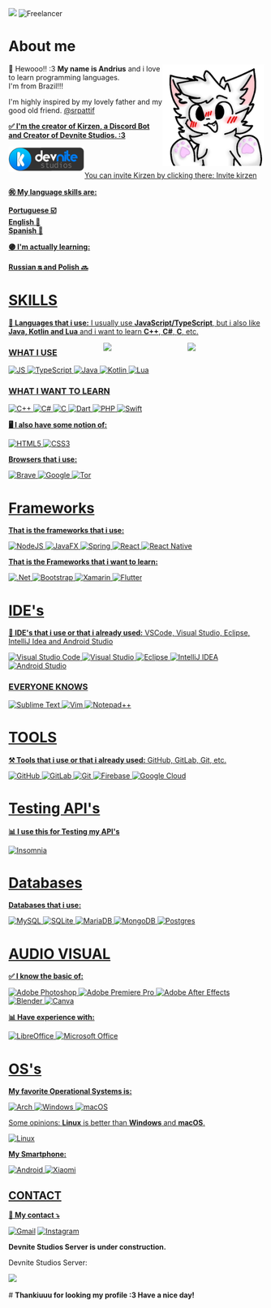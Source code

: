 ![](https://komarev.com/ghpvc/?username=faylenk&style=for-the-badge)
![Freelancer](https://img.shields.io/badge/Freelancer-29B2FE?style=for-the-badge&logo=Freelancer&logoColor=white)

# About me

<p align="right">
  <img src="images/bks.png" min-width="100px" max-width="250px" width="200px" align="right">
</p>

<p align="left"> 
  🥰 Hewooo!! :3 <strong>My name is Andrius</strong> and i love to learn programming languages.<br> I'm from Brazil!!! 
</p>

<p align="left"> 
  I'm highly inspired by my lovely father and my good old friend.
  <a href="https://github.com/srpattif" title="@srpattif">
  @srpattif
</p>

<p align="left">
  <strong>✅ I'm the creator of Kirzen, a Discord Bot and Creator of Devnite Studios. :3</strong>
</p>

<img src="images/KirzenDevnite Studios.png" min-width="400px" max-width="150px" width="150px" align="left" title="DevniteStudios"> <br><br>

<p align="left">
  You can invite Kirzen by clicking there:
  <a href="https://discord.com/oauth2/authorize?client_id=1042686365223096330&permissions=8&integration_type=0&scope=bot" title="invite_kirzen">
  Invite kirzen
</p>

<p align="left">
  <strong>㊗️ My language skills are:<br> <br> Portuguese ☑️ <br> English 🚩<br> Spanish 🚩<br></strong>
</p>

<p align="left">
  <strong>🟣 I'm actually learning: <br> <br> Russian 🔛 and Polish 🔜</strong>
</p>

# SKILLS

<p align="left">
  <strong>📖 Languages that i use:</strong> I usually use <strong>JavaScript/TypeScript</strong>, but i also like <strong>Java, Kotlin and Lua</strong> and i want to learn <strong>C++</strong>, <strong>C#</strong>, <strong>C</strong>, etc.
</p>

<div>
    <img width="30%" align="right" src="https://github-readme-stats.vercel.app/api?username=faylenk&show_icons=true&theme=dark&hide_border=true" />
    <img width="33%" align="right" src="https://github-readme-stats.vercel.app/api/top-langs/?username=faylenk&theme=dark&layout=compact&hide_border=true" />
</div>

### WHAT I USE

![JS](https://img.shields.io/badge/JavaScript-323330?style=for-the-badge&logo=javascript&logoColor=F7DF1E)
![TypeScript](https://img.shields.io/badge/typescript-%23007ACC.svg?style=for-the-badge&logo=typescript&logoColor=white)
![Java](https://img.shields.io/badge/Java-ED8B00?style=for-the-badge&logo=java&logoColor=white)
![Kotlin](https://img.shields.io/badge/kotlin-%237F52FF.svg?style=for-the-badge&logo=kotlin&logoColor=white)
![Lua](https://img.shields.io/badge/lua-%232C2D72.svg?style=for-the-badge&logo=lua&logoColor=white)

### WHAT I WANT TO LEARN

![C++](https://img.shields.io/badge/c++-%2300599C.svg?style=for-the-badge&logo=c%2B%2B&logoColor=white)
![C#](https://img.shields.io/badge/c%23-%23239120.svg?style=for-the-badge&logo=csharp&logoColor=white)
![C](https://img.shields.io/badge/c-%2300599C.svg?style=for-the-badge&logo=c&logoColor=white)
![Dart](https://img.shields.io/badge/dart-%230175C2.svg?style=for-the-badge&logo=dart&logoColor=white)
![PHP](https://img.shields.io/badge/php-%23777BB4.svg?style=for-the-badge&logo=php&logoColor=white)
![Swift](https://img.shields.io/badge/swift-F54A2A?style=for-the-badge&logo=swift&logoColor=white)

<p align="left">
  <strong>🖥️ I also have some notion of:</strong>
</p>

![HTML5](https://img.shields.io/badge/html5-%23E34F26.svg?style=for-the-badge&logo=html5&logoColor=white)
![CSS3](https://img.shields.io/badge/css3-%231572B6.svg?style=for-the-badge&logo=css3&logoColor=white)

<p>
  <strong>Browsers that i use:</strong>
</p>

![Brave](https://img.shields.io/badge/Brave-FB542B?style=for-the-badge&logo=Brave&logoColor=white)
![Google](https://img.shields.io/badge/google-4285F4?style=for-the-badge&logo=google&logoColor=white)
![Tor](https://img.shields.io/badge/Tor-7D4698?style=for-the-badge&logo=Tor-Browser&logoColor=white)

# Frameworks

<p align="left">
  <strong>That is the frameworks that i use:</strong>
</p>

![NodeJS](https://img.shields.io/badge/node.js-6DA55F?style=for-the-badge&logo=node.js&logoColor=white)
![JavaFX](https://img.shields.io/badge/javafx-%23FF0000.svg?style=for-the-badge&logo=javafx&logoColor=white)
![Spring](https://img.shields.io/badge/spring-%236DB33F.svg?style=for-the-badge&logo=spring&logoColor=white)
![React](https://img.shields.io/badge/react-%2320232a.svg?style=for-the-badge&logo=react&logoColor=%2361DAFB)
![React Native](https://img.shields.io/badge/react_native-%2320232a.svg?style=for-the-badge&logo=react&logoColor=%2361DAFB)


<p aling="left">
  <strong>That is the Frameworks that i want to learn:</strong>
</p>

![.Net](https://img.shields.io/badge/.NET-5C2D91?style=for-the-badge&logo=.net&logoColor=white)
![Bootstrap](https://img.shields.io/badge/bootstrap-%238511FA.svg?style=for-the-badge&logo=bootstrap&logoColor=white)
![Xamarin](https://img.shields.io/badge/Xamarin-3199DC?style=for-the-badge&logo=xamarin&logoColor=white)
![Flutter](https://img.shields.io/badge/Flutter-%2302569B.svg?style=for-the-badge&logo=Flutter&logoColor=white)

# IDE's

<p align="left">
  <strong>💼 IDE's that i use or that i already used:</strong> VSCode, Visual Studio, Eclipse, IntelliJ Idea and Android Studio
</p>

![Visual Studio Code](https://img.shields.io/badge/Visual%20Studio%20Code-0078d7.svg?style=for-the-badge&logo=visual-studio-code&logoColor=white)
![Visual Studio](https://img.shields.io/badge/Visual%20Studio-5C2D91.svg?style=for-the-badge&logo=visual-studio&logoColor=white)
![Eclipse](https://img.shields.io/badge/Eclipse-FE7A16.svg?style=for-the-badge&logo=Eclipse&logoColor=white)
![IntelliJ IDEA](https://img.shields.io/badge/IntelliJIDEA-000000.svg?style=for-the-badge&logo=intellij-idea&logoColor=white)
![Android Studio](https://img.shields.io/badge/android%20studio-346ac1?style=for-the-badge&logo=android%20studio&logoColor=white)

### EVERYONE KNOWS

![Sublime Text](https://img.shields.io/badge/sublime_text-%23575757.svg?style=for-the-badge&logo=sublime-text&logoColor=important)
![Vim](https://img.shields.io/badge/VIM-%2311AB00.svg?style=for-the-badge&logo=vim&logoColor=white)
![Notepad++](https://img.shields.io/badge/Notepad++-90E59A.svg?style=for-the-badge&logo=notepad%2b%2b&logoColor=black)

# TOOLS

<p align="left">
  <strong>⚒️ Tools that i use or that i already used:</strong> GitHub, GitLab, Git, etc.
</p>

![GitHub](https://img.shields.io/badge/github-%23121011.svg?style=for-the-badge&logo=github&logoColor=white)
![GitLab](https://img.shields.io/badge/gitlab-%23181717.svg?style=for-the-badge&logo=gitlab&logoColor=white)
![Git](https://img.shields.io/badge/git-%23F05033.svg?style=for-the-badge&logo=git&logoColor=white)
![Firebase](https://img.shields.io/badge/firebase-%23039BE5.svg?style=for-the-badge&logo=firebase)
![Google Cloud](https://img.shields.io/badge/GoogleCloud-%234285F4.svg?style=for-the-badge&logo=google-cloud&logoColor=white)

# Testing API's

<p align="left">
  <strong>📊 I use this for Testing my API's</strong>
</p>

![Insomnia](https://img.shields.io/badge/Insomnia-black?style=for-the-badge&logo=insomnia&logoColor=5849BE)


# Databases
<p align="left">
  <strong>Databases that i use:</strong>
</p>

![MySQL](https://img.shields.io/badge/mysql-4479A1.svg?style=for-the-badge&logo=mysql&logoColor=white)
![SQLite](https://img.shields.io/badge/sqlite-%2307405e.svg?style=for-the-badge&logo=sqlite&logoColor=white)
![MariaDB](https://img.shields.io/badge/MariaDB-003545?style=for-the-badge&logo=mariadb&logoColor=white)
![MongoDB](https://img.shields.io/badge/MongoDB-%234ea94b.svg?style=for-the-badge&logo=mongodb&logoColor=white)
![Postgres](https://img.shields.io/badge/postgres-%23316192.svg?style=for-the-badge&logo=postgresql&logoColor=white)


# AUDIO VISUAL

<p align="left">
  <strong>✅ I know the basic of:</strong>
</p>

![Adobe Photoshop](https://img.shields.io/badge/adobe%20photoshop-%2331A8FF.svg?style=for-the-badge&logo=adobe%20photoshop&logoColor=white)
![Adobe Premiere Pro](https://img.shields.io/badge/Adobe%20Premiere%20Pro-9999FF.svg?style=for-the-badge&logo=Adobe%20Premiere%20Pro&logoColor=white)
![Adobe After Effects](https://img.shields.io/badge/Adobe%20After%20Effects-9999FF.svg?style=for-the-badge&logo=Adobe%20After%20Effects&logoColor=white)
![Blender](https://img.shields.io/badge/blender-%23F5792A.svg?style=for-the-badge&logo=blender&logoColor=white)
![Canva](https://img.shields.io/badge/Canva-%2300C4CC.svg?style=for-the-badge&logo=Canva&logoColor=white)

<p align="left">
  <strong>📊 Have experience with:</strong>
</p>

![LibreOffice](https://img.shields.io/badge/LibreOffice-%2318A303?style=for-the-badge&logo=LibreOffice&logoColor=white)
![Microsoft Office](https://img.shields.io/badge/Microsoft_Office-D83B01?style=for-the-badge&logo=microsoft-office&logoColor=white)

# OS's

<p align="left"><strong>My favorite Operational Systems is:</strong>
</p>

![Arch](https://img.shields.io/badge/Arch%20Linux-1793D1?logo=arch-linux&logoColor=fff&style=for-the-badge)
![Windows](https://img.shields.io/badge/Windows-0078D6?style=for-the-badge&logo=windows&logoColor=white)
![macOS](https://img.shields.io/badge/mac%20os-000000?style=for-the-badge&logo=macos&logoColor=F0F0F0)

<p align="left">
  Some opinions: <strong>Linux</strong> is better than <strong>Windows</strong> and <strong>macOS</strong>.
</p>

![Linux](https://img.shields.io/badge/Linux-FCC624?style=for-the-badge&logo=linux&logoColor=black)



<p align="left">
  <strong>My Smartphone:</strong>
</p>

![Android](https://img.shields.io/badge/Android-3DDC84?style=for-the-badge&logo=android&logoColor=white)
![Xiaomi](https://img.shields.io/badge/Xiaomi-%23FF6900.svg?style=for-the-badge&logo=xiaomi&logoColor=white)


## CONTACT

<p align="left">
  <strong>📧 My contact ⤵️</strong>
</p>

<p align="left">
  <a href="mailto:leal.andriuss@gmail.com" title="Gmail">
  <img src="https://img.shields.io/badge/-Gmail-FF0000?style=flat-square&labelColor=FF0000&logo=gmail&logoColor=white&link=LINK-DO-SEU-GMAIL" alt="Gmail"/></a>
  <a href="https://www.instagram.com/faylenk/" title="Instagram">
  <img src="https://img.shields.io/badge/-Instagram-DF0174?style=flat-square&labelColor=DF0174&logo=instagram&logoColor=white&link=LINK-DO-SEU-INSTAGRAM" alt="Instagram"/></a>
</p>

<p align="left"> 
  <strong>Devnite Studios Server is under construction.</strong>
</p>

<p align="left">
  Devnite Studios Server: 
</p>

[![](https://dcbadge.limes.pink/api/server/JPPtyde37X)](https://discord.gg/JPPtyde37X)

<p align="left"> 
 # <strong>Thankiuuu for looking my profile :3 Have a nice day!<br></strong>
</p>

